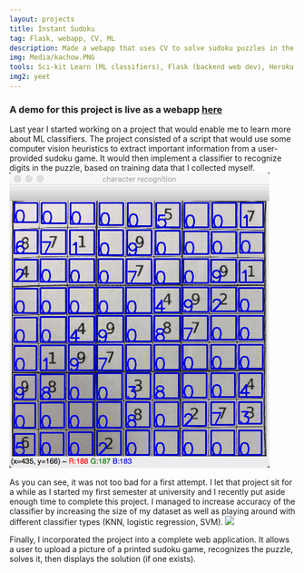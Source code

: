 ```yaml
---
layout: projects
title: Instant Sudoku
tag: Flask, webapp, CV, ML
description: Made a webapp that uses CV to solve sudoku puzzles in the browser.
img: Media/kachow.PNG
tools: Sci-kit Learn (ML classifiers), Flask (backend web dev), Heroku (server deployment), OpenCV
img2: yeet
---
```

### A demo for this project is live as a webapp <a href="https://instant-sudoku.herokuapp.com">here</a>

Last year I started working on a project that would enable me to learn more about ML classifiers. The project consisted of a script that would use some computer vision heuristics to extract important information from a user-provided sudoku game. It would then implement a classifier to recognize digits in the puzzle, based on training data that I collected myself.
<img src="/Media/sudoku_recognition.png" style="size: 50%;">

As you can see, it was not too bad for a first attempt. I let that project sit for a while as I started my first semester at university and I recently put aside enough time to complete this project. I managed to increase accuracy of the classifier by increasing the size of my dataset as well as playing around with different classifier types (KNN, logistic regression, SVM).
<img src="/Media/training_example.PNG">

Finally, I incorporated the project into a complete web application. It allows a user to upload a picture of a printed sudoku game, recognizes the puzzle, solves it, then displays the solution (if one exists).




